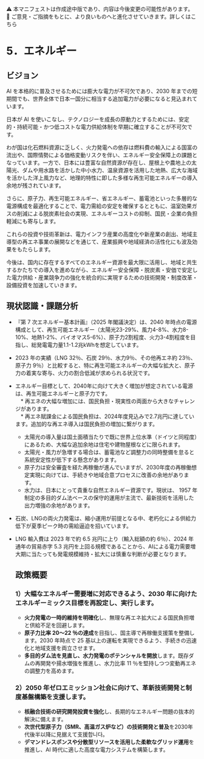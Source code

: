 ⚠️ 本マニフェストは作成途中版であり、内容は今後変更の可能性があります。  
💬 ご意見・ご指摘をもとに、より良いものへと進化させていきます。詳しくはこちら

# 5．エネルギー

## ビジョン

AI を本格的に普及させるためには膨大な電力が不可欠であり、2030 年までの短期間でも、世界全体で日本一国分に相当する追加電力が必要になると見込まれています。

日本が AI を使いこなし、テクノロジーを成長の原動力とするためには、安定的・持続可能・かつ低コストな電力供給体制を早期に確立することが不可欠です。

わが国は化石燃料資源に乏しく、火力発電への依存は燃料費の輸入による国富の流出や、国際情勢による価格変動リスクを伴い、エネルギー安全保障上の課題となっています。一方で、日本には豊富な自然資源が存在し、屋根上や農地上の太陽光、ダムや用水路を活かした中小水力、温泉資源を活用した地熱、広大な海域を活かした洋上風力など、地理的特性に即した多様な再生可能エネルギーの導入余地が残されています。

さらに、原子力、再生可能エネルギー、省エネルギー、蓄電池といった多層的な電源構成を最適化することで、電力需給の安定を確保するとともに、温室効果ガスの削減による脱炭素社会の実現、エネルギーコストの抑制、国民・企業の負担軽減にも寄与します。

これらの投資や技術革新は、電力インフラ産業の高度化や新産業の創出、地域主導型の再エネ事業の展開などを通じて、産業振興や地域経済の活性化にも波及効果をもたらします。

今後は、国内に存在するすべてのエネルギー資源を最大限に活用し、地域と共生するかたちでの導入を進めながら、エネルギー安全保障・脱炭素・安価で安定した電力供給・産業競争力の強化を統合的に実現するための技術開発・制度改革・設備投資を加速していきます。

  ## 現状認識・課題分析

* 『第 7 次エネルギー基本計画』（2025 年閣議決定）は、2040 年時点の電源構成として、再生可能エネルギー（太陽光23-29%、風力4-8%、水力8-10%、地熱1-2%、バイオマス5-6%）、原子力2割程度、火力3-4割程度を目指し、総発電電力量1.1-1.2兆kWhを想定しています。  
* 2023 年の実績（LNG 32％、石炭 29％、水力9％、その他再エネ約 23％、原子力 9％）と比較すると、特に再生可能エネルギーの大幅な拡大と、原子力の着実な寄与、火力の割合低減が求められる状況です。  
* エネルギー目標として、2040年に向けて大きく増加が想定されている電源は、再生可能エネルギーと原子力です。  
　* 再エネの大幅な増加には、国民負担・現実性の両面から大きなチャレンジがあります。  
  　* 再エネ賦課金による国民負担は、2024年度見込みで2.7兆円に達しています。追加的な再エネ導入は国民負担の増加に繋がります。  
    * 太陽光の導入量は国土面積当たりで既に世界上位水準（ドイツと同程度）にあるため、大幅な追加余地は住宅や建物屋根などに限られます。  
    * 太陽光・風力が急増する場合は、蓄電池など調整力の同時整備を怠ると系統安定性が低下する懸念があります。  
  * 原子力は安全審査を経た再稼働が進んでいますが、2030年度の再稼働想定実現に向けては、手続きや地域合意プロセスに改善の余地があります。  
  * 水力は、日本にとって貴重な自然エネルギー資源です。現状は、 1957 年制定の多目的ダム法ベースの保守的運用が主流で、最新技術を活用した出力増強の余地があります。  
* 石炭、LNGの両火力発電は、縮小運用が前提となる中、老朽化による供給力低下が夏季ピーク時の需給逼迫を招いています。  
* LNG 輸入費は 2023 年で約 6.5 兆円に上り（輸入総額の約 6％）、2024 年通年の貿易赤字 5.3 兆円を上回る規模であることから、AIによる電力需要増大期に当たっても発電規模維持・拡大には慎重な判断が必要となります。

  ## 政策概要

  ### 1）大幅なエネルギー需要増に対応できるよう、2030 年に向けたエネルギーミックス目標を再設定し、実行します。 
  * **火力発電の一時的維持を明確化**し、無理な再エネ拡大による国民負担増と供給不足を回避します。  
  * **原子力比率 20〜22 ％の達成**を目指し、国主導で再稼働支援策を整備します。2030 年時点で 25 基以上の運転を実現できるよう、手続きの迅速化と地域支援を両立させます。  
  * **多目的ダム法を見直し、水力発電のポテンシャルを開放**します。既存ダムの再開発や揚水増強を推進し、水力比率 11 ％を堅持しつつ変動再エネの調整力を高めます。  
  ### 2）2050 年ゼロエミッション社会に向けて、革新技術開発と制度基盤構築を支援します。  
  * **核融合技術の研究開発投資を強化**し、長期的なエネルギー問題の抜本的解決に備えます。  
  * **次世代型原子力（SMR、高温ガス炉など）の技術開発と普及**を2030年代後半以降に見据えて支援합니다。  
  * **デマンドレスポンスや分散型リソースを活用した柔軟なグリッド運用**を推進し、AI 時代に適した高度な電力システムを構築します。